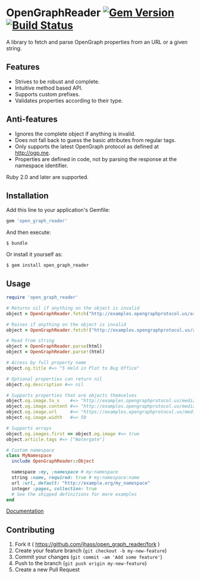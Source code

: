 # OpenGraphReader [![Gem Version](https://badge.fury.io/rb/open_graph_reader.svg)](http://badge.fury.io/rb/open_graph_reader) [![Build Status](https://travis-ci.org/jhass/open_graph_reader.svg?branch=master)](https://travis-ci.org/jhass/open_graph_reader)

A library to fetch and parse OpenGraph properties from an URL or a given string.

## Features

* Strives to be robust and complete.
* Intuitive method based API.
* Supports custom prefixes.
* Validates properties according to their type.

## Anti-features

* Ignores the complete object if anything is invalid.
* Does not fall back to guess the basic attributes from regular tags.
* Only supports the latest OpenGraph protocol as defined at http://ogp.me.
* Properties are defined in code, not by parsing the response at the namespace identifier.


Ruby 2.0 and later are supported.

## Installation

Add this line to your application's Gemfile:

```ruby
gem 'open_graph_reader'
```

And then execute:

    $ bundle

Or install it yourself as:

    $ gem install open_graph_reader

## Usage

```ruby
require 'open_graph_reader'

# Returns nil if anything on the object is invalid
object = OpenGraphReader.fetch("http://examples.opengraphprotocol.us/article.html")

# Raises if anything on the object is invalid
object = OpenGraphReader.fetch!("http://examples.opengraphprotocol.us/article.html")

# Read from string
object = OpenGraphReader.parse(html)
object = OpenGraphReader.parse!(html)

# Access by full property name
object.og.title #=> "5 Held in Plot to Bug Office"

# Optional properties can return nil
object.og.description #=> nil

# Supports properties that are objects themselves
object.og.image.to_s    #=> "http://examples.opengraphprotocol.us/media/images/50.png"
object.og.image.content #=> "http://examples.opengraphprotocol.us/media/images/50.png"
object.og.image.url     #=> "https://examples.opengraphprotocol.us/media/images/50.png"
object.og.image.width   #=> 50

# Supports arrays
object.og.images.first == object.og.image #=> true
object.article.tags #=> ["Watergate"]

# Custom namespace
class MyNamespace
  include OpenGraphReader::Object

  namespace :my, :namespace # my:namespace
  string :name, required: true # my:namespace:name
  url :url, default: "http://example.org/my_namespace"
  integer :pages, collection: true
  # See the shipped definitions for more examples
end
```

[Documentation](http://rubydoc.info/gems/open_graph_reader)

## Contributing

1. Fork it ( https://github.com/jhass/open_graph_reader/fork )
2. Create your feature branch (`git checkout -b my-new-feature`)
3. Commit your changes (`git commit -am 'Add some feature'`)
4. Push to the branch (`git push origin my-new-feature`)
5. Create a new Pull Request
